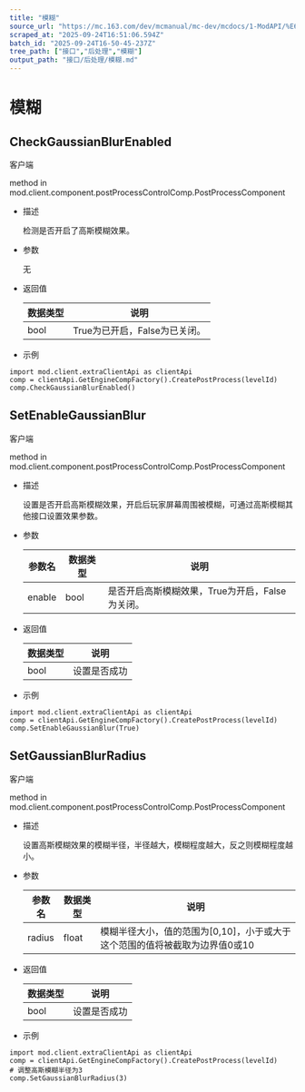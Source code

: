 ```yaml
---
title: "模糊"
source_url: "https://mc.163.com/dev/mcmanual/mc-dev/mcdocs/1-ModAPI/%E6%8E%A5%E5%8F%A3/%E5%90%8E%E5%A4%84%E7%90%86/%E6%A8%A1%E7%B3%8A.html"
scraped_at: "2025-09-24T16:51:06.594Z"
batch_id: "2025-09-24T16-50-45-237Z"
tree_path: ["接口","后处理","模糊"]
output_path: "接口/后处理/模糊.md"
---
```


#  模糊

##  CheckGaussianBlurEnabled

客户端

method in mod.client.component.postProcessControlComp.PostProcessComponent

*   描述
    
    检测是否开启了高斯模糊效果。
    
*   参数
    
    无
    
*   返回值
    
    | 数据类型 | 说明 |
    | --- | --- |
    | bool | True为已开启，False为已关闭。 |
    
*   示例
    

```
import mod.client.extraClientApi as clientApi
comp = clientApi.GetEngineCompFactory().CreatePostProcess(levelId)
comp.CheckGaussianBlurEnabled()

```

##  SetEnableGaussianBlur

客户端

method in mod.client.component.postProcessControlComp.PostProcessComponent

*   描述
    
    设置是否开启高斯模糊效果，开启后玩家屏幕周围被模糊，可通过高斯模糊其他接口设置效果参数。
    
*   参数
    
    | 参数名 | 数据类型 | 说明 |
    | --- | --- | --- |
    | enable | bool | 是否开启高斯模糊效果，True为开启，False为关闭。 |
    
*   返回值
    
    | 数据类型 | 说明 |
    | --- | --- |
    | bool | 设置是否成功 |
    
*   示例
    

```
import mod.client.extraClientApi as clientApi
comp = clientApi.GetEngineCompFactory().CreatePostProcess(levelId)
comp.SetEnableGaussianBlur(True)

```

##  SetGaussianBlurRadius

客户端

method in mod.client.component.postProcessControlComp.PostProcessComponent

*   描述
    
    设置高斯模糊效果的模糊半径，半径越大，模糊程度越大，反之则模糊程度越小。
    
*   参数
    
    | 参数名 | 数据类型 | 说明 |
    | --- | --- | --- |
    | radius | float | 模糊半径大小，值的范围为[0,10]，小于或大于这个范围的值将被截取为边界值0或10 |
    
*   返回值
    
    | 数据类型 | 说明 |
    | --- | --- |
    | bool | 设置是否成功 |
    
*   示例
    

```
import mod.client.extraClientApi as clientApi
comp = clientApi.GetEngineCompFactory().CreatePostProcess(levelId)
# 调整高斯模糊半径为3
comp.SetGaussianBlurRadius(3)

```